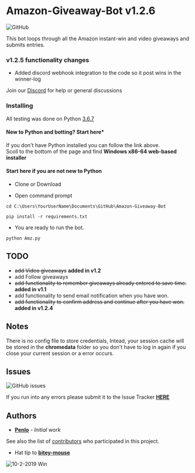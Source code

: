 # Amazon-Giveaway-Bot v1.2.6

![GitHub](https://img.shields.io/github/license/Penlo/Amazon-Giveaway-Bot)

This bot loops through all the Amazon instant-win and video giveaways and submits entries.

### **v1.2.5 functionality changes**
* Added discord webhook integration to the code so it post wins in the winner-log

Join our [Discord](https://discord.gg/8gXGcFh) for help or general discussions


### Installing
All testing was done on Python [3.6.7](https://www.python.org/downloads/release/python-367/)

#### New to Python and botting? Start here*

If you don't have Python installed you can follow the link above.\
Scoll to the bottom of the page and find **Windows x86-64 web-based installer**


#### Start here if you are not new to Python


* Clone or Download

* Open command prompt

```
cd C:\Users\YourUserName\Documents\GitHub\Amazon-Giveaway-Bot
```

```
pip install -r requirements.txt
```

* You are ready to run the bot.

```
python Amz.py
```

## TODO

* ~~add Video giveaways~~ **added in v1.2**
* add Follow giveaways
* ~~add functionality to remember giveaways already entered to save time.~~ **added in v1.1**
* add functionality to send email notification when you have won. 
* ~~add functionality to confirm address and continue after you have won.~~ **added in v1.2.4**

## Notes

There is no config file to store credentials, Intead, your session cache will be stored in the __chromedata__ folder so you don't have to log in again if you close your current session or a error occurs.

## Issues
![GitHub issues](https://img.shields.io/github/issues/Penlo/Amazon-Giveaway-Bot)

If you run into any errors please submit it to the Issue Tracker
**[HERE](https://github.com/Penlo/Amazon-Giveaway-Bot/issues)**


## Authors

* **[Penlo](https://github.com/Penlo)** - *Initial work*

See also the list of [contributors](https://github.com/Penlo/Amazon-Giveaway-Bot/contributors) who participated in this project.

* Hat tip to **[bitey-mouse](https://github.com/bitey-mouse)**


![10-2-2019 Win](https://media.discordapp.net/attachments/629433623120052264/629443877136367686/2019-10-02.png)

